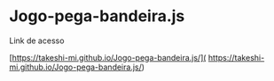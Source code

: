 # Jogo-pega-bandeira.js
Link de acesso

 [https://takeshi-mi.github.io/Jogo-pega-bandeira.js/]( https://takeshi-mi.github.io/Jogo-pega-bandeira.js/)
